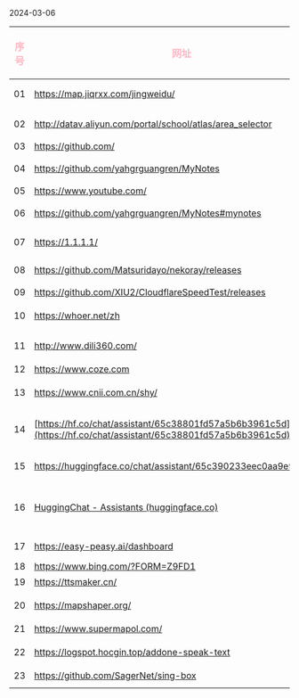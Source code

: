 2024-03-06

| <p style="text-align:center;color:#FFB6C1;font-size:1.1em;">序号</p> | <p style="text-align:center;color:#FFB6C1;font-size:1.1em;">网址</p>                                             | <p style="text-align:center;color:#FFB6C1;font-size:1.1em;">备注</p> |
| :----------------------------------------------------------------: | :------------------------------------------------------------------------------------------------------------- | :----------------------------------------------------------------: |
|                                 01                                 | https://map.jiqrxx.com/jingweidu/                                                                              |                 <font color=SkyBlue> 在线经纬度</font>                  |
|                                 02                                 | http://datav.aliyun.com/portal/school/atlas/area_selector                                                      |                             地理小工具<br>                              |
|                                 03                                 | https://github.com/                                                                                            |                               GitHub                               |
|                                 04                                 | https://github.com/yahgrguangren/MyNotes                                                                       |                   <font color=Aqua>知识库存放地</font>                   |
|                                 05                                 | https://www.youtube.com/                                                                                       |                              Youtube                               |
|                                 06                                 | https://github.com/yahgrguangren/MyNotes#mynotes                                                               |                               知识库存放地                               |
|                                 07                                 | https://1.1.1.1/                                                                                               |        <font color=PaleVioletRed>Cloudflare  warp程序</font>         |
|                                 08                                 | https://github.com/Matsuridayo/nekoray/releases<br>                                                            |                             Nekobox下载                              |
|                                 09                                 | https://github.com/XIU2/CloudflareSpeedTest/releases<br>                                                       |                                IP优选                                |
|                                 10                                 | https://whoer.net/zh                                                                                           |                               IP地址检测                               |
|                                 11                                 | http://www.dili360.com/                                                                                        |                              中国国家地理网                               |
|                                 12                                 | https://www.coze.com                                                                                           |                               coze扣子                               |
|                                 13                                 | https://www.cnii.com.cn/shy/                                                                                   |                              中国工信新闻网                               |
|                                 14                                 | [https://hf.co/chat/assistant/65c38801fd57a5b6b3961c5d](https://hf.co/chat/assistant/65c38801fd57a5b6b3961c5d) |                             光仁python助手                             |
|                                 15                                 | https://huggingface.co/chat/assistant/65c390233eec0aa9e9125955                                                 |                               图像生成器                                |
|                                 16                                 | [HuggingChat - Assistants (huggingface.co)](https://huggingface.co/chat/assistants)                            |                        GPTs开源链接Hugging Face                        |
|                                 17                                 | https://easy-peasy.ai/dashboard                                                                                |                           Easy-Peasy.AI                            |
|                                 18                                 | https://www.bing.com/?FORM=Z9FD1                                                                               |                              New Bing                              |
|                                 19                                 | https://ttsmaker.cn/                                                                                           |                                马克配音                                |
|                                 20                                 | https://mapshaper.org/                                                                                         |                             JSON转shp工具                             |
|                                 21                                 | https://www.supermapol.com/                                                                                    |                               GIS资源                                |
|                                 22                                 | https://logspot.hocgin.top/addone-speak-text                                                                   |                               文本转语音                                |
|                                 23                                 | https://github.com/SagerNet/sing-box                                                                           |                                直连工具                                |
|                                                                    |                                                                                                                |                                                                    |



